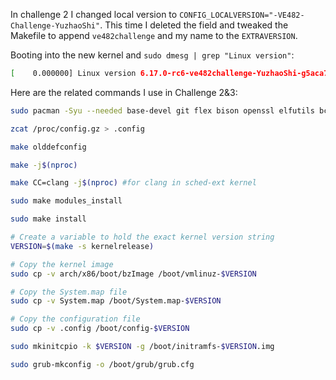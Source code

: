 In challenge 2 I changed local version to `CONFIG_LOCALVERSION="-VE482-Challenge-YuzhaoShi"`. This time I deleted the field and tweaked the Makefile to append `ve482challenge` and my name to the `EXTRAVERSION`.

Booting into the new kernel and `sudo dmesg | grep "Linux version"`:
```bash
[    0.000000] Linux version 6.17.0-rc6-ve482challenge-YuzhaoShi-g5aca7966d2a7-dirty (frank@xarch) (gcc (GCC) 15.2.1 20250813, GNU ld (GNU Binutils) 2.45.0) #2 SMP PREEMPT_DYNAMIC Thu Sep 18 00:33:22 CST 2025
```

Here are the related commands I use in Challenge 2&3:


```bash
sudo pacman -Syu --needed base-devel git flex bison openssl elfutils bc

zcat /proc/config.gz > .config

make olddefconfig

make -j$(nproc)

make CC=clang -j$(nproc) #for clang in sched-ext kernel

sudo make modules_install

sudo make install
```

```bash
# Create a variable to hold the exact kernel version string
VERSION=$(make -s kernelrelease)

# Copy the kernel image
sudo cp -v arch/x86/boot/bzImage /boot/vmlinuz-$VERSION

# Copy the System.map file
sudo cp -v System.map /boot/System.map-$VERSION

# Copy the configuration file
sudo cp -v .config /boot/config-$VERSION

sudo mkinitcpio -k $VERSION -g /boot/initramfs-$VERSION.img

sudo grub-mkconfig -o /boot/grub/grub.cfg
```
